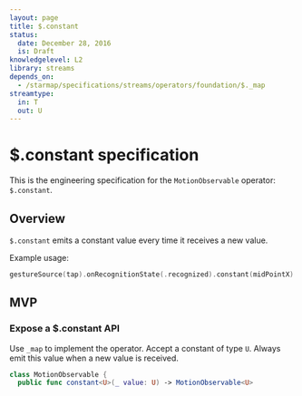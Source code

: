 ```yaml
---
layout: page
title: $.constant
status:
  date: December 28, 2016
  is: Draft
knowledgelevel: L2
library: streams
depends_on:
  - /starmap/specifications/streams/operators/foundation/$._map
streamtype:
  in: T
  out: U
---
```


# $.constant specification

This is the engineering specification for the `MotionObservable` operator: `$.constant`.

## Overview

`$.constant` emits a constant value every time it receives a new value.

Example usage:

```swift
gestureSource(tap).onRecognitionState(.recognized).constant(midPointX)
```

## MVP

### Expose a $.constant API

Use `_map` to implement the operator. Accept a constant of type `U`. Always emit this value when a
new value is received.

```swift
class MotionObservable {
  public func constant<U>(_ value: U) -> MotionObservable<U>
```
